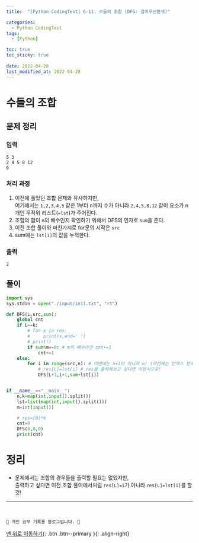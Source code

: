 ```yaml
---
title:  "[Python-CodingTest] 6-11. 수들의 조합 (DFS: 깊이우선탐색)"

categories:
  - Python CodingTest
tags:
  - [Python]

toc: true
toc_sticky: true
 
date: 2022-04-28
last_modified_at: 2022-04-28
---
```


# 수들의 조합
## 문제 정리
### 입력
```
5 3
2 4 5 8 12
6
```
### 처리 과정
1. 이전에 풀었던 조합 문제와 유사하지만, <br>여기에서는 `1,2,3,4,5` 같은 1부터 n까지 수가 아니라 `2,4,5,8,12` 같이 요소가 n개인 무작위 리스트(`=lst`)가 주어진다.
2. 조합의 합이 `m`의 배수인지 확인하기 위해서 DFS의 인자로 `sum`을 준다.
3. 이전 조합 풀이와 마찬가지로 for문의 시작은 `src`
4. sum에는 `lst[i]`의 값을 누적한다.

### 출력
```
2
```
## 풀이 
```py
import sys
sys.stdin = open("./input/in11.txt", "rt")

def DFS(L,src,sum):
    global cnt
    if L==k:
        # for x in res:
        #     print(x,end=' ')
        # print()
        if sum%m==0: # m의 배수라면 cnt+=1
            cnt+=1
    else:
        for i in range(src,n): # 이번에는 n+1이 아니라 n! (이전에는 인덱스 번호와 일치시키려고 n+1까지 한거였음..)
            # res[L]=lst[i] # res를 출력해보고 싶다면 이런식으로!
            DFS(L+1,i+1,sum+lst[i])


if __name__=="__main__":
    n,k=map(int,input().split())
    lst=list(map(int,input().split()))
    m=int(input())

    # res=[0]*k
    cnt=0
    DFS(0,0,0)
    print(cnt)
```

# 정리
- 문제에서는 조합의 경우들을 출력할 필요는 없었지만, <br>출력하고 싶다면 이전 조합 풀이에서처럼 `res[L]=i`가 아니라 `res[L]=lst[i]`를 할 것!

***
<br>

    💛 개인 공부 기록용 블로그입니다. 👻

[맨 위로 이동하기](#){: .btn .btn--primary }{: .align-right}